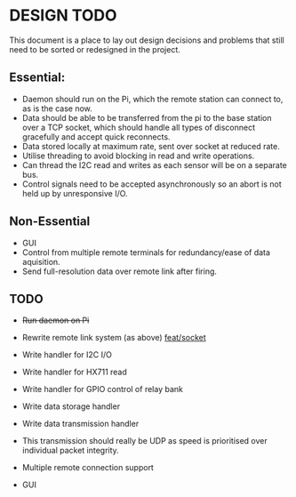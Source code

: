 # DESIGN TODO

This document is a place to lay out design decisions and problems that still need to be sorted or redesigned in the project.

## Essential:

- Daemon should run on the Pi, which the remote station can connect to, as is the case now.
- Data should be able to be transferred from the pi to the base station over a TCP socket, which should handle all types of disconnect gracefully and accept quick reconnects.
- Data stored locally at maximum rate, sent over socket at reduced rate.
- Utilise threading to avoid blocking in read and write operations.
- Can thread the I2C read and writes as each sensor will be on a separate bus.
- Control signals need to be accepted asynchronously so an abort is not held up by unresponsive I/O.

## Non-Essential
- GUI
- Control from multiple remote terminals for redundancy/ease of data aquisition.
- Send full-resolution data over remote link after firing.

## TODO
- ~~Run daemon on Pi~~
- Rewrite remote link system (as above) [feat/socket](https://github.com/cuspaceflight/Cold-Flow-Test-Electronics/tree/feat/sockets/)
- Write handler for I2C I/O
- Write handler for HX711 read
- Write handler for GPIO control of relay bank
- Write data storage handler
- Write data transmission handler
 - This transmission should really be UDP as speed is prioritised over individual packet integrity.

- Multiple remote connection support
- GUI

